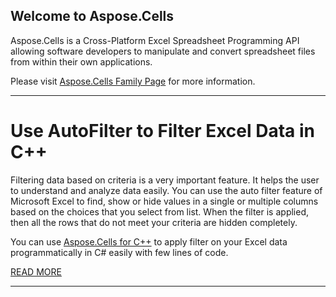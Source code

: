 ## Welcome to Aspose.Cells

Aspose.Cells is a Cross-Platform Excel Spreadsheet Programming API allowing software developers to manipulate and convert spreadsheet files from within their own applications.

Please visit [Aspose.Cells Family Page](https://products.aspose.com/cells/) for more information.

---
# Use AutoFilter to Filter Excel Data in C++

Filtering data based on criteria is a very important feature. It helps the user to understand and analyze data easily. You can use the auto filter feature of Microsoft Excel to find, show or hide values in a single or multiple columns based on the choices that you select from list. When the filter is applied, then all the rows that do not meet your criteria are hidden completely. 

You can use [Aspose.Cells for C++](https://products.aspose.com/cells/cpp) to apply filter on your Excel data programmatically in C# easily with few lines of code.

[READ MORE](https://asposecells.github.io/Use-AutoFilter-to-Filter-Excel-Data-in-Cpp)

---
